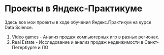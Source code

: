 # Проекты в Яндекс-Практикуме

Здесь все мои проекты в ходе обучения Яндекс.Практикум на курсе Data Science.

1. Video games - Анализ продаж компьютерных игр в разных регионах.
2. Real Estate - Исследование и анализ продаж недвижимости в Санкт-Петербурге и ЛО
